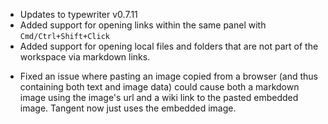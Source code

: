 + Updates to typewriter v0.7.11
+ Added support for opening links within the same panel with `Cmd/Ctrl+Shift+Click`
+ Added support for opening local files and folders that are not part of the workspace via markdown links.
- Fixed an issue where pasting an image copied from a browser (and thus containing both text and image data) could cause both a markdown image using the image's url and a wiki link to the pasted embedded image. Tangent now just uses the embedded image.